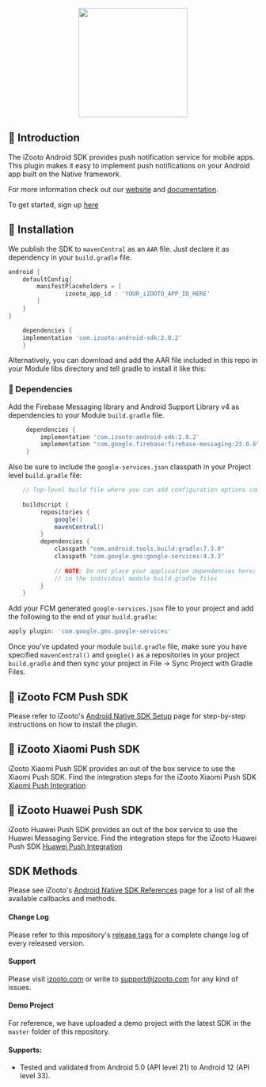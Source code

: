 <p align="center">
	<img src="https://user-images.githubusercontent.com/60651012/129727793-bc8b8f01-b317-4f1c-bace-c6882b86bff7.png" height="220">
</p>

## 👋 Introduction

The iZooto Android SDK provides push notification service for mobile apps. This plugin makes it easy to implement push notifications on your Android app built on the Native framework.

For more information check out our  [website](https://www.izooto.com)  and  [documentation](https://help.izooto.com/docs/app-push-notifications-overview).

To get started, sign up [here](https://panel.izooto.com/en/signup)

## 🎉 Installation

We publish the SDK to `mavenCentral` as an `AAR` file. Just declare it as dependency in your `build.gradle` file.
```groovy
android {
    defaultConfig{
        manifestPlaceholders = [
                izooto_app_id : 'YOUR_iZOOTO_APP_ID_HERE'
        ]
    }
}
```
```groovy
    dependencies {
    implementation 'com.izooto:android-sdk:2.0.2'
    }
```

Alternatively, you can download and add the AAR file included in this repo in your Module libs directory and tell gradle to install it like this:

### 📖 Dependencies

Add the Firebase Messaging library and Android Support Library v4 as dependencies to your Module `build.gradle` file.

```groovy
     dependencies {
         implementation 'com.izooto:android-sdk:2.0.2'        
         implementation "com.google.firebase:firebase-messaging:23.0.6"
     }
```

Also be sure to include the `google-services.json` classpath in your Project level `build.gradle` file:

```groovy
    // Top-level build file where you can add configuration options common to all sub-projects/modules.         
        
    buildscript {       
         repositories {      
             google()
             mavenCentral()
         }       
         dependencies {      
             classpath "com.android.tools.build:gradle:7.3.0"
             classpath "com.google.gms:google-services:4.3.3"
        
             // NOTE: Do not place your application dependencies here; they belong       
             // in the individual module build.gradle files      
         }       
    }
```

Add your FCM generated `google-services.json` file to your project and add the following to the end of your `build.gradle`:

```groovy
apply plugin: 'com.google.gms.google-services'
```

Once you've updated your module `build.gradle` file, make sure you have specified `mavenCentral()` and `google()` as a repositories in your project `build.gradle` and then sync your project in File -> Sync Project with Gradle Files.


## 📲  iZooto FCM Push SDK

Please refer to iZooto's [Android Native SDK Setup](https://help.izooto.com/docs/android-sdk-setup-1) page for step-by-step instructions on how to install the plugin.


##  📲  iZooto Xiaomi Push SDK

iZooto Xiaomi Push SDK provides an out of the box service to use the Xiaomi Push SDK. Find the integration steps for the iZooto Xiaomi Push SDK [Xiaomi Push Integration](https://help.izooto.com/docs/power-push-setting-up-xiaomi-cloud-push)

##  📲 iZooto Huawei Push SDK

iZooto Huawei Push SDK provides an out of the box service to use the Huawei Messaging Service. Find the integration steps for the iZooto Huawei Push SDK [Huawei Push Integration](https://help.izooto.com/docs/power-push-setting-up-huawei-messenger-service)


## SDK Methods

Please see iZooto's [Android Native SDK References](https://help.izooto.com/docs/sdk-reference) page for a list of all the available callbacks and methods.

#### Change Log

Please refer to this repository's [release tags](https://github.com/izooto-mobile-sdk/android-X/releases) for a complete change log of every released version.

#### Support

Please visit [izooto.com](https://www.izooto.com) or write to [support@izooto.com](mailto:support@izooto.com) for any kind of issues.

#### Demo Project

For reference, we have uploaded a demo project with the latest SDK in the <code>master</code> folder of this repository.

#### Supports:

* Tested and validated from Android 5.0 (API level 21) to Android 12 (API level 33).